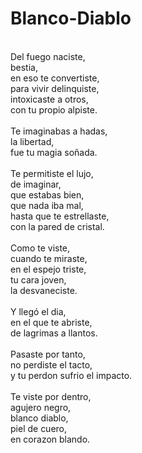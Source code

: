 # Blanco-Diablo
</br>
Del fuego naciste,</br>
bestia,</br>
en eso te convertiste,</br>
para vivir delinquiste,</br>
intoxicaste a otros,</br>
con tu propio alpiste.</br>
</br>
Te imaginabas a hadas,</br>
la libertad,</br>
fue tu magia soñada.</br>
</br>
Te permitiste el lujo,</br>
de imaginar,</br>
que estabas bien,</br>
que nada iba mal,</br>
hasta que te estrellaste,</br>
con la pared de cristal.</br>
</br>
Como te viste,</br>
cuando te miraste,</br>
en el espejo triste,</br>
tu cara joven,</br>
la desvaneciste.</br>
</br>
Y llegó el dia,</br>
en el que te abriste,</br>
de lagrimas a llantos.</br>
</br>
Pasaste por tanto,</br>
no perdiste el tacto,</br>
y tu perdon sufrio el impacto.</br>
</br>
Te viste por dentro,</br>
agujero negro,</br>
blanco diablo,</br>
piel de cuero,</br>
en corazon blando.</br>
